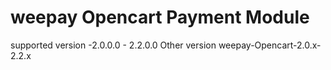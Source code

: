 # weepay Opencart Payment Module 
  
  supported version
  -2.0.0.0 - 2.2.0.0
 Other version 
  weepay-Opencart-2.0.x-2.2.x

